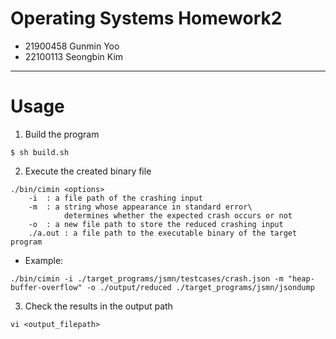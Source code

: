# Operating Systems Homework2
* 21900458 Gunmin Yoo
* 22100113 Seongbin Kim
___
# Usage
1. Build the program
```
$ sh build.sh
```
2. Execute the created binary file
```
./bin/cimin <options>
	-i	: a file path of the crashing input
	-m 	: a string whose appearance in standard error\
			determines whether the expected crash occurs or not
	-o 	: a new file path to store the reduced crashing input
	./a.out : a file path to the executable binary of the target program
```
* Example:
```
./bin/cimin -i ./target_programs/jsmn/testcases/crash.json -m "heap-buffer-overflow" -o ./output/reduced ./target_programs/jsmn/jsondump
```
3. Check the results in the output path
```
vi <output_filepath>
```

